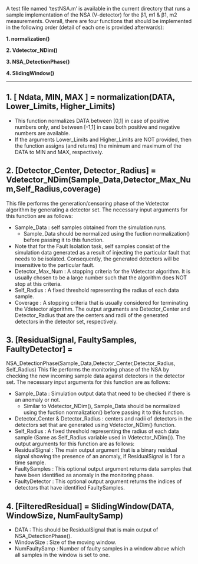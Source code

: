 A test file named ‘testNSA.m’ is available in the current directory that runs a sample implementation of the NSA (V-detector) for the β1, m1 & β1, m2  measurements. 
Overall, there are four functions that should be implemented in the following order (detail of each one is provided afterwards):

__1. normalization()__

__2. Vdetector_NDim()__

__3. NSA_DetectionPhase()__

__4. SlidingWindow()__

-----------------------------------------------

## 1. [ Ndata, MIN, MAX ] = normalization(DATA, Lower_Limits, Higher_Limits)
*	This function normalizes DATA between [0,1] in case of positive numbers only, and between [-1,1] in case both positive and negative numbers are available. 
*	If the arguments Lower_Limits and Higher_Limits are NOT provided, then the function assigns (and returns) the minimum and maximum of the DATA to MIN and MAX, respectively. 

## 2.	[Detector_Center, Detector_Radius] = Vdetector_NDim(Sample_Data,Detector_Max_Num,Self_Radius,coverage) 

This file performs the generation/censoring phase of the Vdetector algorithm by generating a detector set. 
The necessary input arguments for this function are as follows:
*	Sample_Data : self samples obtained from the simulation runs.
	* Sample_Data should be normalized using the fuction normalization() before passing it to this function.
  * Note that for the Fault Isolation task, self samples consist of the simulation data generated as a result of injecting the particular fault that needs to be isolated. Consequently, the generated detectors will be insensitive to the particular fault.
*	Detector_Max_Num : A stopping criteria for the Vdetector algorithm. It is usually chosen to be a large number such that the algorithm does NOT stop at this criteria.
*	 Self_Radius : A fixed threshold representing the radius of each data sample.
*	Coverage : A stopping criteria that is usually considered for terminating the Vdetector algorithm.
The output arguments are Detector_Center and Detector_Radius that are the centers and radii of the generated detectors in the detector set, respectively.
## 3.	[ResidualSignal, FaultySamples, FaultyDetector] = 
NSA_DetectionPhase(Sample_Data,Detector_Center,Detector_Radius, Self_Radius)
This file performs the monitoring phase of the NSA by checking the new incoming sample data against detectors in the detector set. 
The necessary input arguments for this function are as follows:
*	Sample_Data : Simulation output data that need to be checked if there is an anomaly or not.
	* Similar to Vdetector_NDim(), Sample_Data should be normalized using the fuction normalization() before passing it to this function.
*	Detector_Center & Detector_Radius : centers and radii of detectors in the detectors set that are generated using Vdetector_NDim() function. 
*	Self_Radius : A fixed threshold representing the radius of each data sample (Same as Self_Radius variable used in  Vdetector_NDim()).
The output arguments for this function are as follows:
*	ResidualSignal : The main output argument that is a binary residual signal showing the presence of an anomaly, if ResidualSignal is 1 for a time sample.
*	FaultySamples : This optional output argument returns data samples that have been identified as anomaly in the monitoring phase. 
*	FaultyDetector : This optional output argument returns the indices of detectors that have identified FaultySamples.

## 4. [FilteredResidual] = SlidingWindow(DATA, WindowSize, NumFaultySamp)
*	DATA : This should be ResidualSignal that is main output of NSA_DetectionPhase(). 
*	WindowSize : Size of the moving window.
*	NumFaultySamp : Number of faulty samples in a window above which all samples in the window is set to one.



	
